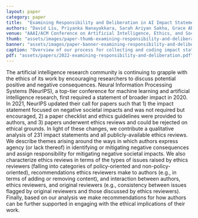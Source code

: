 ```yaml
---
layout: paper
category: paper
title:  "Examining Responsibility and Deliberation in AI Impact Statements and Ethics Reviews"
authors: "David Liu, Priyanka Nanayakkara, Sarah Ariyan Sakha, Grace Abuhamad, Su Lin Blodgett, Nicholas Diakopoulos, Jessica R. Hullman, Tina Eliassi-Rad"
venue: "AAAI/ACM Conference on Artificial Intelligence, Ethics, and Society"
thumb: "assets/images/paper-thumb-examining-responsibility-and-deliberation.png"
banner: "assets/images/paper-banner-examining-responsibility-and-deliberation.png"
caption: "Overview of our process for collecting and coding impact statements and ethics reviews from NeurIPS 2022."
pdf: "assets/papers/2022-examining-responsibility-and-deliberation.pdf"
---
```


<!-- abstract -->
The artificial intelligence research community is continuing to grapple with the ethics of its work by encouraging researchers to discuss potential positive and negative consequences. Neural Information Processing Systems (NeurIPS), a top-tier conference for machine learning and artificial intelligence research, first required a statement of broader impact in 2020. In 2021, NeurIPS updated their call for papers such that 1) the impact statement focused on negative societal impacts and was not required but encouraged, 2) a paper checklist and ethics guidelines were provided to authors, and 3) papers underwent ethics reviews and could be rejected on ethical grounds. In light of these changes, we contribute a qualitative analysis of 231 impact statements and all publicly-available ethics reviews. We describe themes arising around the ways in which authors express agency (or lack thereof) in identifying or mitigating negative consequences and assign responsibility for mitigating negative societal impacts. We also characterize ethics reviews in terms of the types of issues raised by ethics reviewers (falling into categories of policy-oriented and non-policy-oriented), recommendations ethics reviewers make to authors (e.g., in terms of adding or removing content), and interaction between authors, ethics reviewers, and original reviewers (e.g., consistency between issues flagged by original reviewers and those discussed by ethics reviewers). Finally, based on our analysis we make recommendations for how authors can be further supported in engaging with the ethical implications of their work.
